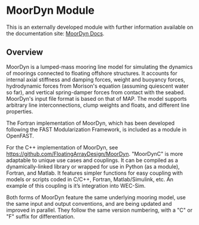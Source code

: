 # MoorDyn Module
This is an externally developed module with further information
available on the documentation site:
[MoorDyn Docs](https://moordyn.readthedocs.io/en/latest/).

## Overview
MoorDyn is a lumped-mass mooring line model for simulating the dynamics of
moorings connected to floating offshore structures. It accounts for internal
axial stiffness and damping forces, weight and buoyancy forces, hydrodynamic
forces from Morison's equation (assuming quiescent water so far), and vertical
spring-damper forces from contact with the seabed. MoorDyn's input file format
is based on that of MAP. The model supports arbitrary line interconnections,
clump weights and floats, and different line properties.

The Fortran implementation of MoorDyn, which has been developed
following the FAST Modularization Framework, is included as a module in
OpenFAST.

For the C++ implementation of MoorDyn, see https://github.com/FloatingArrayDesign/MoorDyn.
"MoorDynC" is more adaptable to unique use cases and couplings. It can be compiled as a dynamically-linked library or wrapped for use in Python (as a module), Fortran, and Matlab. It features simpler functions for easy coupling with models or scripts coded in C/C++, Fortran, Matlab/Simulink, etc. An example of this coupling is it’s integration into WEC-Sim.

Both forms of MoorDyn feature the same underlying mooring model, use the same
input and output conventions, and are being updated and improved in parallel.
They follow the same version numbering, with a "C" or "F" suffix for
differentiation.
